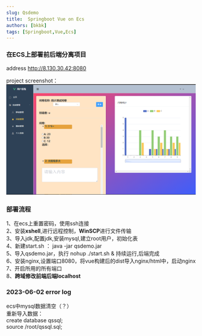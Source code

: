 ```yaml
---
slug: Qsdemo
title:  Springboot Vue on Ecs 
authors: [bkbk]
tags: [Springboot,Vue,Ecs]
---
```

<!--  
 project address: 8.130.30.42:8080 -->


### 在ECS上部署前后端分离项目

 address [http://8.130.30.42:8080 ](http://8.130.30.42:8080)


  project screenshot：
![project](./demo.png)


### 部署流程
1、在ecs上重置密码，使用ssh连接  
2、安装**xshell**,进行远程控制，**WinSCP**进行文件传输  
3、导入jdk,配置jdk,安装mysql,建立root用户，初始化表  
4、新建start.sh ： java -jar qsdemo.jar  
5、导入qsdemo.jar，执行 nohup  ./start.sh & 持续运行,后端完成  
6、安装nginx,设置端口8080，将vue构建后的dist导入nginx/html中，启动nginx  
7、开启所用的所有端口  
8、**跨域修改前端后端localhost**   

### 2023-06-02 error log
ecs中mysql数据清空（？）   
重新导入数据：  
create database qssql;  
source /root/qssql.sql;   


